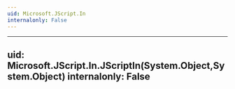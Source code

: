 ```yaml
---
uid: Microsoft.JScript.In
internalonly: False
---
```


---
uid: Microsoft.JScript.In.JScriptIn(System.Object,System.Object)
internalonly: False
---
